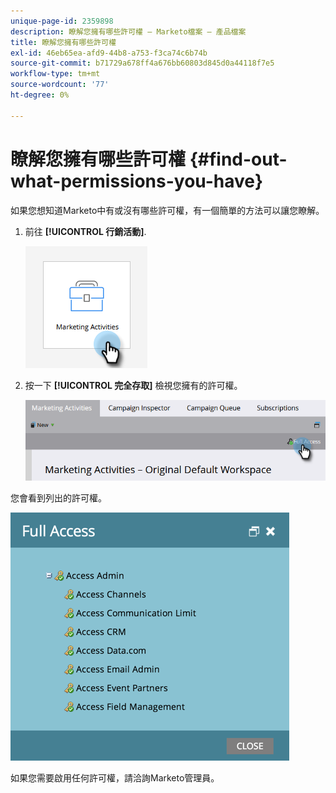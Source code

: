 ```yaml
---
unique-page-id: 2359898
description: 瞭解您擁有哪些許可權 — Marketo檔案 — 產品檔案
title: 瞭解您擁有哪些許可權
exl-id: 46eb65ea-afd9-44b8-a753-f3ca74c6b74b
source-git-commit: b71729a678ff4a676bb60803d845d0a44118f7e5
workflow-type: tm+mt
source-wordcount: '77'
ht-degree: 0%

---
```


# 瞭解您擁有哪些許可權 {#find-out-what-permissions-you-have}

如果您想知道Marketo中有或沒有哪些許可權，有一個簡單的方法可以讓您瞭解。

1. 前往 **[!UICONTROL 行銷活動]**.

   ![](assets/find-out-what-permissions-you-have-1.png)

1. 按一下 **[!UICONTROL 完全存取]** 檢視您擁有的許可權。

   ![](assets/find-out-what-permissions-you-have-2.png)

您會看到列出的許可權。

![](assets/find-out-what-permissions-you-have-3.png)

如果您需要啟用任何許可權，請洽詢Marketo管理員。
